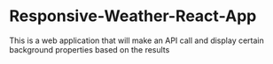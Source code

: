 # Responsive-Weather-React-App
This is a web application that will make an API call and display certain background properties based on the results
